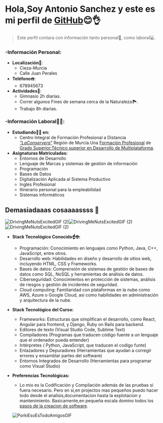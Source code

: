 # Hola,Soy Antonio Sanchez y este es mi perfil de [GitHub](https://github.com/)😊👌
>Este perfil contara con información tanto personal💁, como laboral💻.

### -Información Personal:

* **Localización**🌆: 
  * Cieza-Murcia
  * Calle Juan Perales
* **Teléfono**☎️:
  * 678945673
* **Actividades**🦾:
  * Gimnasio 2h diarias.
  * Correr  algunos Fines de semana cerca de la Naturaleza🏞️.
  * Trabajo 8h diarias.
### -Información Laboral👷‍♂️:
* **Estudiando👨‍🎓 en:**
  * Centro Integral de Formación Profesional a Distancia [*"LaConservera"*](https://sites.google.com/view/fplaconservera) Región de Murcia.Una [Formación Profesional](https://www.todofp.es/inicio.html) de [Grado Superior:Técnico superior en Desarrollo de Multiplataforma](https://llegarasalto.com/guiafp/ciclos/IFC-322.html).
* **Asignaturas Matriculadas:**
  * Entornos de Desarrollo
  * Lenguaje de Marcas y sistemas de gestión de información
  * Programación
  * Bases de Datos
  * Digitalización Aplicada al Sistema Productivo
  * Inglés Profesional
  * Itinerario personal para la empleabilidad
  * Sistemas informáticos

## Demasiadaaas cosaaaassss 🫨
![DrivingMeNutsExcitedGIF (2)](https://github.com/user-attachments/assets/e71be80d-c557-4a53-b4ef-2b45dd64d67e)![DrivingMeNutsExcitedGIF (2)](https://github.com/user-attachments/assets/e71be80d-c557-4a53-b4ef-2b45dd64d67e)![DrivingMeNutsExcitedGIF (2)](https://github.com/user-attachments/assets/e71be80d-c557-4a53-b4ef-2b45dd64d67e)

* **Stack Tecnológico Conocido☝️🤓:**
  * Programación: Conocimiento en lenguajes como Python, Java, C++, JavaScript, entre otros.
  * Desarrollo web: Habilidades en diseño y desarrollo de sitios web, incluyendo HTML, CSS y Frameworks.
  * Bases de datos: Comprensión de sistemas de gestión de bases de datos como SQL, NoSQL y herramientas de análisis de datos.
  * Ciberseguridad: Conocimientos en protección de sistemas, análisis de riesgos y gestión de incidentes de seguridad.
  * Cloud computing: Familiaridad con plataformas en la nube como AWS, Azure o Google Cloud, así como habilidades en administración y arquitectura de la nube.
* **Stack Tecnológico del Curso:**
  * Frameworks: Estructuras que simplifican el desarrollo, como React, Angular para frontend, y Django, Ruby on Rails para backend.
  * Editores de texto (Visual Studio Code, Sublime Text)
  * Compiladores (Programas que traducen código fuente a un lenguaje que el ordenador pueda entender)
  * Intérpretes ( Python, JavaScript, que traducen el codigo funte)
  * Enlazadores y Depuradores (Herramientas que ayudan a corregir errores y ensamblar partes del software)
  * Entornos Integrados de Desarrollo (Herramientas para programar como Visual Studio)
* **Preferencias Tecnológicas:**
  * Lo mio es la Codificación y Compilación además de las pruebas si fuera necesario.
    Pero en si,en projectos mas pequeños puedo hacer todo desde el analisis,documentacion hasta la explotacion y mantenimiento.
    Basicamente,en pequeña escala domino todos los [pasos de la creacion de software](https://global.tiffin.edu/blog/cuales-son-las-etapas-del-desarrollo-de-software "Explicacion extensa").

  ![PorkiEsoEsTodoAmigosGIF](https://github.com/user-attachments/assets/ab5f716f-3201-4e4f-8a67-0b47ffb3edfd)
